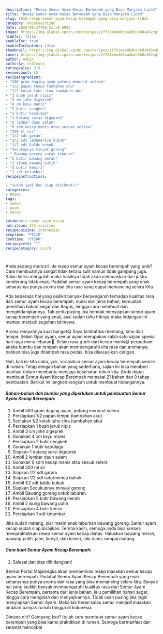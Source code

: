 ```yaml
---
description: "Resep Semur Ayam Kecap Berempah yang Bisa Manjain Lidah"
title: "Resep Semur Ayam Kecap Berempah yang Bisa Manjain Lidah"
slug: 1018-resep-semur-ayam-kecap-berempah-yang-bisa-manjain-lidah
category: Uncategorized
date: 2022-08-27T08:51:58.689Z
image: https://img-global.cpcdn.com/recipes/2f751eee4b0ba3bd/680x482cq70/semur-ayam-kecap-berempah-foto-resep-utama.jpg
hideToc: false
enableToc: true
enableTocContent: false
thumbnail: https://img-global.cpcdn.com/recipes/2f751eee4b0ba3bd/680x482cq70/semur-ayam-kecap-berempah-foto-resep-utama.jpg
cover: https://img-global.cpcdn.com/recipes/2f751eee4b0ba3bd/680x482cq70/semur-ayam-kecap-berempah-foto-resep-utama.jpg
author: Admin
authorAv: notfound
ratingvalue: 3.9
reviewcount: 15
recipeingredient:
- "500 gram daging ayam potong menurut selera"
- "1/2 papan tempe tambahan aku"
- "1/2 kotak tahu cina tambahan aku"
- "1 buah jeruk nipis"
- "3 cm jahe digeprek"
- "4 cm kayu manis"
- "2 butir cengkeh"
- "1 butir kapulaga"
- "1 batang serai digeprek"
- "2 lembar daun salam"
- "6 sdm kecap manis atau sesuai selera"
- "500 ml air"
- "1/2 sdt garam"
- "1/2 sdt ladamerica bubuk"
- "1/2 sdt kaldu bubuk"
- "Secukupnya minyak goreng"
- " Bawang goreng untuk taburan"
- "5 butir bawang merah"
- "2 siung bawang putih"
- "4 butir kemiri"
- "1 sdt ketumbar"
recipeinstructions:

- "Sudah jadi dan siap dinikmati!"
categories:
- Resep
tags:
- semur
- ayam
- kecap

katakunci: semur ayam kecap 
nutrition: 175 calories
recipecuisine: Indonesian
preptime: "PT21M"
cooktime: "PT50M"
recipeyield: "1"
recipecategory: Lunch

---
```





Anda sedang mencari ide resep semur ayam kecap berempah yang unik? Cara membuatnya sangat tidak terlalu sulit namun tidak gampang juga. Kalau keliru mengolah maka hasilnya tidak akan memuaskan dan justru cenderung tidak enak. Padahal semur ayam kecap berempah yang enak seharusnya punya aroma dan cita rasa yang dapat memancing selera Kita.





Ada beberapa hal yang sedikit banyak berpengaruh terhadap kualitas rasa dari semur ayam kecap berempah, mulai dari jenis bahan, kemudian pemilihan bahan segar dan Bagus, hingga cara membuat dan menghidangkannya. Tak perlu pusing jika hendak menyiapkan semur ayam kecap berempah yang enak,      asal sudah tahu triknya maka hidangan ini mampu menjadi suguhan istimewa.














Aroma rempahnya kuat banget😋 Saya tambahkan kentang, tahu dan tempe. Selain Opor ayam, semur ayam merupakan salah satu sajian spesial hari raya menu lebaran🤗. Selain rasa gurih dari kecap manis😋 perpaduan aneka bumbu dan rempah akan mempengaruhi cita rasa dan aromanya, bahkan bisa juga ditambah rasa pedas, bisa disesuaikan dengan.






Nah, kali ini kita coba, yuk, variasikan semur ayam kecap berempah sendiri di rumah. Tetap dengan bahan yang sederhana, sajian ini bisa memberi manfaat dalam membantu menjaga kesehatan tubuh kita. Anda dapat membuat Semur Ayam Kecap Berempah memakai 21 bahan dan 0 tahap pembuatan. Berikut ini langkah-langkah untuk membuat hidangannya.

<!--inarticleads1-->

##### Bahan-bahan dan bumbu yang diperlukan untuk pembuatan Semur Ayam Kecap Berempah:

1. Ambil 500 gram daging ayam, potong menurut selera
1. Persiapkan 1/2 papan tempe (tambahan aku)
1. Sediakan 1/2 kotak tahu cina (tambahan aku)
1. Persiapkan 1 buah jeruk nipis
1. Ambil 3 cm jahe digeprek
1. Gunakan 4 cm kayu manis
1. Persiapkan 2 butir cengkeh
1. Gunakan 1 butir kapulaga
1. Siapkan 1 batang serai digeprek
1. Ambil 2 lembar daun salam
1. Gunakan 6 sdm kecap manis atau sesuai selera
1. Ambil 500 ml air
1. Siapkan 1/2 sdt garam
1. Siapkan 1/2 sdt lada/merica bubuk
1. Ambil 1/2 sdt kaldu bubuk
1. Siapkan Secukupnya minyak goreng
1. Ambil  Bawang goreng untuk taburan
1. Persiapkan 5 butir bawang merah
1. Ambil 2 siung bawang putih
1. Persiapkan 4 butir kemiri
1. Persiapkan 1 sdt ketumbar


Jika sudah matang, biar makin enak taburkan bawang goreng. Semur ayam kecap sudah siap disajikan. Terima kasih, semoga anda bisa sukses mempraktekkan resep semur ayam kecap diatas. Haluskan bawang merah, bawang putih, jahe, kunyit, dan kemiri, lalu tumis sampai matang. 

<!--inarticleads2-->

##### Cara buat Semur Ayam Kecap Berempah:


1. Selesai dan siap dihidangkan!

Berikut Portal Majalengka akan memberikan resep masakan semur kecap ayam berempah. Padahal Semur Ayam Kecap Berempah yang enak seharusnya punya aroma dan rasa yang bisa memancing selera kita. Banyak hal yang sedikit banyak mempengaruhi kualitas rasa dari Semur Ayam Kecap Berempah, pertama dari jenis bahan, lalu pemilihan bahan segar, hingga cara mengolah dan menyajikannya. Tidak usah pusing jika ingin menyiapkan Semur Ayam. Maka tak heran kalau semur menjadi masakan andalan banyak rumah tangga di Indonesia. 

Gimana nih? Gampang kan? Itulah cara membuat semur ayam kecap berempah yang bisa kamu praktikkan di rumah. Semoga bermanfaat dan selamat mencoba!
